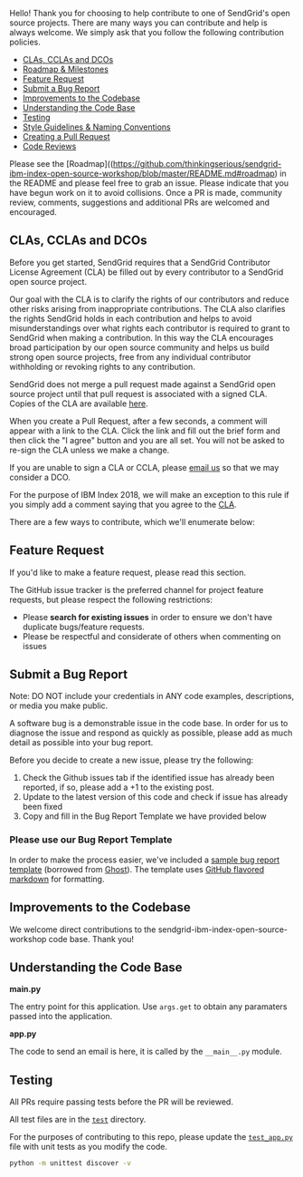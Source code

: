 Hello! Thank you for choosing to help contribute to one of SendGrid's open source projects. There are many ways you can contribute and help is always welcome.  We simply ask that you follow the following contribution policies.

- [CLAs, CCLAs and DCOs](#cla-dco)
- [Roadmap & Milestones](#roadmap)
- [Feature Request](#feature-request)
- [Submit a Bug Report](#submit-a-bug-report)
- [Improvements to the Codebase](#improvements-to-the-codebase)
- [Understanding the Code Base](#understanding-the-codebase)
- [Testing](#testing)
- [Style Guidelines & Naming Conventions](#style-guidelines-and-naming-conventions)
- [Creating a Pull Request](#creating-a-pull-request)
- [Code Reviews](#code-reviews)

<a name="roadmap"></a>

Please see the [Roadmap]((https://github.com/thinkingserious/sendgrid-ibm-index-open-source-workshop/blob/master/README.md#roadmap) in the README and please feel free to grab an issue. Please indicate that you have begun work on it to avoid collisions. Once a PR is made, community review, comments, suggestions and additional PRs are welcomed and encouraged.

<a name="cla-dco"></a>
## CLAs, CCLAs and DCOs

Before you get started, SendGrid requires that a SendGrid Contributor License Agreement (CLA) be filled out by every contributor to a SendGrid open source project.

Our goal with the CLA is to clarify the rights of our contributors and reduce other risks arising from inappropriate contributions.  The CLA also clarifies the rights SendGrid holds in each contribution and helps to avoid misunderstandings over what rights each contributor is required to grant to SendGrid when making a contribution.  In this way the CLA encourages broad participation by our open source community and helps us build strong open source projects, free from any individual contributor withholding or revoking rights to any contribution.

SendGrid does not merge a pull request made against a SendGrid open source project until that pull request is associated with a signed CLA. Copies of the CLA are available [here](https://gist.github.com/SendGridDX/98b42c0a5d500058357b80278fde3be8#file-sendgrid_cla).

When you create a Pull Request, after a few seconds, a comment will appear with a link to the CLA. Click the link and fill out the brief form and then click the "I agree" button and you are all set. You will not be asked to re-sign the CLA unless we make a change.

If you are unable to sign a CLA or CCLA, please [email us](mailto:dx@sendgrid.com) so that we may consider a DCO.

For the purpose of IBM Index 2018, we will make an exception to this rule if you simply add a comment saying that you agree to the [CLA](https://gist.github.com/SendGridDX/98b42c0a5d500058357b80278fde3be8#file-sendgrid_cla).

There are a few ways to contribute, which we'll enumerate below:

<a name="feature-request"></a>
## Feature Request

If you'd like to make a feature request, please read this section.

The GitHub issue tracker is the preferred channel for project feature requests, but please respect the following restrictions:

- Please **search for existing issues** in order to ensure we don't have duplicate bugs/feature requests.
- Please be respectful and considerate of others when commenting on issues

<a name="submit-a-bug-report"></a>
## Submit a Bug Report

Note: DO NOT include your credentials in ANY code examples, descriptions, or media you make public.

A software bug is a demonstrable issue in the code base. In order for us to diagnose the issue and respond as quickly as possible, please add as much detail as possible into your bug report.

Before you decide to create a new issue, please try the following:

1. Check the Github issues tab if the identified issue has already been reported, if so, please add a +1 to the existing post.
2. Update to the latest version of this code and check if issue has already been fixed
3. Copy and fill in the Bug Report Template we have provided below

### Please use our Bug Report Template

In order to make the process easier, we've included a [sample bug report template]((https://github.com/thinkingserious/sendgrid-ibm-index-open-source-workshop/.github/ISSUE_TEMPLATE)) (borrowed from [Ghost](https://github.com/TryGhost/Ghost/)). The template uses [GitHub flavored markdown](https://help.github.com/articles/github-flavored-markdown/) for formatting.

<a name="improvements-to-the-codebase"></a>
## Improvements to the Codebase

We welcome direct contributions to the sendgrid-ibm-index-open-source-workshop code base. Thank you!

<a name="understanding-the-codebase"></a>
## Understanding the Code Base

**__main__.py**

The entry point for this application. Use `args.get` to obtain any paramaters passed into the application.

**app.py**

The code to send an email is here, it is called by the `__main__.py` module.

<a name="testing"></a>
## Testing

All PRs require passing tests before the PR will be reviewed.

All test files are in the [`test`](https://github.com/thinkingserious/sendgrid-ibm-index-open-source-workshop/test) directory.

For the purposes of contributing to this repo, please update the [`test_app.py`](https://github.com/thinkingserious/sendgrid-ibm-index-open-source-workshop/tree/master/test/test_app.py) file with unit tests as you modify the code.

```bash
python -m unittest discover -v
```


   
